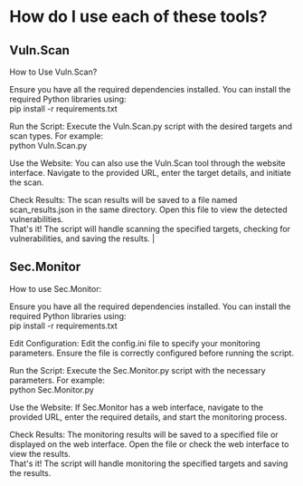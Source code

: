 # How do I use each of these tools?

##  Vuln.Scan 

How to Use Vuln.Scan?

Ensure you have all the required dependencies installed. You can install the required Python libraries using:  
pip install -r requirements.txt

Run the Script: Execute the Vuln.Scan.py script with the desired targets and scan types. For example:  
python Vuln.Scan.py

Use the Website: You can also use the Vuln.Scan tool through the website interface. Navigate to the provided URL, enter the target details, and initiate the scan.  

Check Results: The scan results will be saved to a file named scan_results.json in the same directory. Open this file to view the detected vulnerabilities.  
That's it! The script will handle scanning the specified targets, checking for vulnerabilities, and saving the results.  |

##  Sec.Monitor 

How to use Sec.Monitor:

Ensure you have all the required dependencies installed. You can install the required Python libraries using:  
pip install -r requirements.txt 

Edit Configuration: Edit the config.ini file to specify your monitoring parameters. Ensure the file is correctly configured before running the script.  

Run the Script: Execute the Sec.Monitor.py script with the necessary parameters. For example:  
python Sec.Monitor.py

Use the Website: If Sec.Monitor has a web interface, navigate to the provided URL, enter the required details, and start the monitoring process.  

Check Results: The monitoring results will be saved to a specified file or displayed on the web interface. Open the file or check the web interface to view the results.  
That's it! The script will handle monitoring the specified targets and saving the results.
